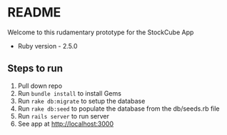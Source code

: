 # README

Welcome to this rudamentary prototype for the StockCube App

* Ruby version - 2.5.0

## Steps to run
1. Pull down repo
2. Run `bundle install` to install Gems
3. Run `rake db:migrate` to setup the database
4. Run `rake db:seed` to populate the database from the db/seeds.rb file
5. Run `rails server` to run server
6. See app at [http://localhost:3000](http://localhost:3000)